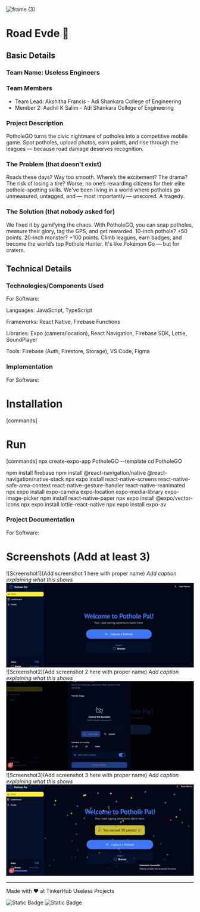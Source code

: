 <img width="3188" height="1202" alt="frame (3)" src="https://github.com/user-attachments/assets/517ad8e9-ad22-457d-9538-a9e62d137cd7" />


# Road Evde 🎯


## Basic Details
### Team Name: Useless Engineers


### Team Members
- Team Lead: Akshitha Francis - Adi Shankara College of Engineering 
- Member 2: Aadhil K Salim - Adi Shankara College of Engineering

### Project Description
PotholeGO turns the civic nightmare of potholes into a competitive mobile game. Spot potholes, upload photos, earn points, and rise through the leagues — because road damage deserves recognition.
### The Problem (that doesn't exist)
Roads these days? Way too smooth. Where’s the excitement? The drama? The risk of losing a tire? Worse, no one’s rewarding citizens for their elite pothole-spotting skills. We've been living in a world where potholes go unmeasured, untagged, and — most importantly — unscored. A tragedy.

### The Solution (that nobody asked for)
We fixed it by gamifying the chaos. With PotholeGO, you can snap potholes, measure their glory, tag the GPS, and get rewarded. 10-inch pothole? +50 points. 20-inch monster? +100 points. Climb leagues, earn badges, and become the world’s top Pothole Hunter. It's like Pokémon Go — but for craters.

## Technical Details
### Technologies/Components Used
For Software:

Languages: JavaScript, TypeScript

Frameworks: React Native, Firebase Functions

Libraries: Expo (camera/location), React Navigation, Firebase SDK, Lottie, SoundPlayer

Tools: Firebase (Auth, Firestore, Storage), VS Code, Figma


### Implementation
For Software:
# Installation
[commands]

# Run
[commands]
npx create-expo-app PotholeGO --template
cd PotholeGO

npm install firebase
npm install @react-navigation/native @react-navigation/native-stack
npx expo install react-native-screens react-native-safe-area-context react-native-gesture-handler react-native-reanimated
npx expo install expo-camera expo-location expo-media-library expo-image-picker
npm install react-native-paper
npx expo install @expo/vector-icons
npx expo install lottie-react-native
npx expo install expo-av

### Project Documentation
For Software:

# Screenshots (Add at least 3)
![Screenshot1](Add screenshot 1 here with proper name)
*Add caption explaining what this shows*
<img src="1.jpg" />
![Screenshot2](Add screenshot 2 here with proper name)
*Add caption explaining what this shows*
<img src="2.jpg" />
![Screenshot3](Add screenshot 3 here with proper name)
*Add caption explaining what this shows*
<img src="3.jpg" />

---
Made with ❤️ at TinkerHub Useless Projects 

![Static Badge](https://img.shields.io/badge/TinkerHub-24?color=%23000000&link=https%3A%2F%2Fwww.tinkerhub.org%2F)
![Static Badge](https://img.shields.io/badge/UselessProjects--25-25?link=https%3A%2F%2Fwww.tinkerhub.org%2Fevents%2FQ2Q1TQKX6Q%2FUseless%2520Projects)



